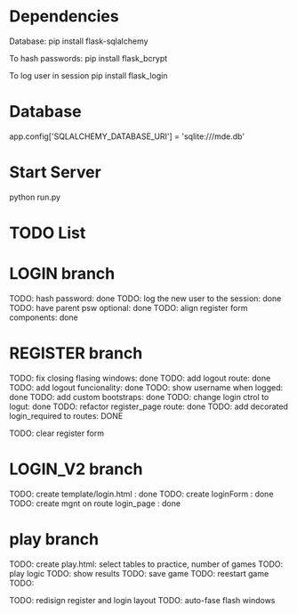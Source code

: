 

# Dependencies

Database:
pip install flask-sqlalchemy

To hash passwords:
pip install flask_bcrypt

To log user in session
pip install flask_login

# Database
app.config['SQLALCHEMY_DATABASE_URI'] = 'sqlite:///mde.db'

# Start Server

python run.py

#




# TODO List
# LOGIN branch
TODO: hash password: done
TODO: log the new user to the session: done
TODO: have parent psw optional: done
TODO: align register form components: done
# REGISTER branch
TODO: fix closing flasing windows: done
TODO: add logout route: done
TODO: add logout funcionality: done
TODO: show username when logged: done
TODO: add custom bootstraps: done
TODO: change login ctrol to logut: done
TODO: refactor register_page route: done
TODO: add decorated login_required to routes: DONE

TODO: clear register form

# LOGIN_V2 branch
TODO: create template/login.html : done
TODO: create loginForm : done
TODO: create mgnt on route login_page : done


# play branch

TODO: create play.html: select tables to practice, number of games
TODO: play logic
TODO: show results
TODO: save game
TODO: reestart game
TODO: 



TODO: redisign register and login layout
TODO: auto-fase flash windows